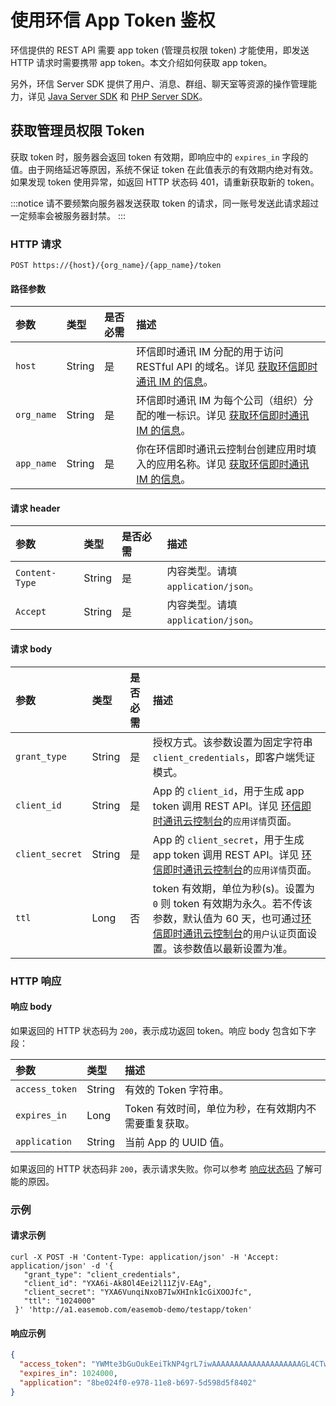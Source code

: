 # 使用环信 App Token 鉴权

<Toc />

环信提供的 REST API 需要 app token (管理员权限 token) 才能使用，即发送 HTTP 请求时需要携带 app token。本文介绍如何获取 app token。

另外，环信 Server SDK 提供了用户、消息、群组、聊天室等资源的操作管理能力，详见 [Java Server SDK](/document/server-side/java_server_sdk.html) 和 [PHP Server SDK](/document/server-side/php_server_sdk.html)。

## 获取管理员权限 Token

获取 token 时，服务器会返回 token 有效期，即响应中的 `expires_in` 字段的值。由于网络延迟等原因，系统不保证 token 在此值表示的有效期内绝对有效。如果发现 token 使用异常，如返回 HTTP 状态码 401，请重新获取新的 token。

:::notice
请不要频繁向服务器发送获取 token 的请求，同一账号发送此请求超过一定频率会被服务器封禁。
:::

### HTTP 请求

```http
POST https://{host}/{org_name}/{app_name}/token
```

#### 路径参数

| 参数       | 类型   | 是否必需 | 描述                                                                                                                                            |
| :--------- | :----- | :------- | :---------------------------------------------------------------------------------------------------------------------------------------------- |
| `host`     | String | 是       | 环信即时通讯 IM 分配的用于访问 RESTful API 的域名。详见 [获取环信即时通讯 IM 的信息](enable_and_configure_IM.html#获取环信即时通讯-im-的信息)。 |
| `org_name` | String | 是       | 环信即时通讯 IM 为每个公司（组织）分配的唯一标识。详见 [获取环信即时通讯 IM 的信息](enable_and_configure_IM.html#获取环信即时通讯-im-的信息)。  |
| `app_name` | String | 是       | 你在环信即时通讯云控制台创建应用时填入的应用名称。详见 [获取环信即时通讯 IM 的信息](enable_and_configure_IM.html#获取环信即时通讯-im-的信息)。  |

#### 请求 header

| 参数           | 类型   | 是否必需 | 描述                                |
| :------------- | :----- | :------- | :---------------------------------- |
| `Content-Type` | String | 是       | 内容类型。请填 `application/json`。 |
| `Accept`       | String | 是       | 内容类型。请填 `application/json`。 |

#### 请求 body

| 参数            | 类型   | 是否必需 | 描述                                                                                                                                                                                                             |
| :-------------- | :----- | :------- | :--------------------------------------------------------------------------------------------------------------------------------------------------------------------------------------------------------------- |
| `grant_type`    | String | 是       | 授权方式。该参数设置为固定字符串 `client_credentials`，即客户端凭证模式。                                                                                                                                        |
| `client_id`     | String | 是       | App 的 `client_id`，用于生成 app token 调用 REST API。详见 [环信即时通讯云控制台](https://console.easemob.com/user/login/)的`应用详情`页面。                                                                     |
| `client_secret` | String | 是       | App 的 `client_secret`，用于生成 app token 调用 REST API。详见 [环信即时通讯云控制台](https://console.easemob.com/user/login/)的`应用详情`页面。                                                                 |
| `ttl`           | Long   | 否       | token 有效期，单位为秒(s)。设置为 `0` 则 token 有效期为永久。若不传该参数，默认值为 60 天，也可通过[环信即时通讯云控制台](https://console.easemob.com/user/login/)的`用户认证`页面设置。该参数值以最新设置为准。 |

### HTTP 响应

#### 响应 body

如果返回的 HTTP 状态码为 `200`，表示成功返回 token。响应 body 包含如下字段：

| 参数           | 类型   | 描述                                                 |
| :------------- | :----- | :--------------------------------------------------- |
| `access_token` | String | 有效的 Token 字符串。                                |
| `expires_in`   | Long   | Token 有效时间，单位为秒，在有效期内不需要重复获取。 |
| `application`  | String | 当前 App 的 UUID 值。                                |

如果返回的 HTTP 状态码非 `200`，表示请求失败。你可以参考 [响应状态码](/document/server-side/error.html) 了解可能的原因。

### 示例

#### 请求示例

```shell
curl -X POST -H 'Content-Type: application/json' -H 'Accept: application/json' -d '{
   "grant_type": "client_credentials",
   "client_id": "YXA6i-Ak8Ol4Eei2l11ZjV-EAg",
   "client_secret": "YXA6VunqiNxoB7IwXHInk1cGiXOOJfc",
   "ttl": "1024000"
 }' 'http://a1.easemob.com/easemob-demo/testapp/token'
```

#### 响应示例

```json
{
  "access_token": "YWMte3bGuOukEeiTkNP4grL7iwAAAAAAAAAAAAAAAAAAAAGL4CTw6XgR6LaXXVmNX4QCAgMAAAFnKdc-ZgBPGgBFTrLhhyK8woMEI005emtrLJFJV6aoxsZSioSIZkr5kw",
  "expires_in": 1024000,
  "application": "8be024f0-e978-11e8-b697-5d598d5f8402"
}
```
